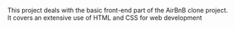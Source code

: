 This project deals with the basic front-end part of the AirBnB clone project. It covers an extensive use of HTML and CSS for web development

